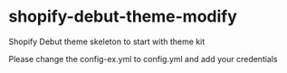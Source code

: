 # shopify-debut-theme-modify

Shopify Debut theme skeleton to start with theme kit

Please change the config-ex.yml to config.yml and add your credentials
